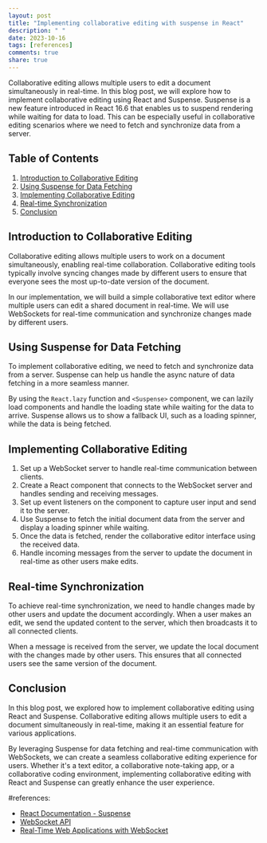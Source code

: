 ```yaml
---
layout: post
title: "Implementing collaborative editing with suspense in React"
description: " "
date: 2023-10-16
tags: [references]
comments: true
share: true
---
```


Collaborative editing allows multiple users to edit a document simultaneously in real-time. In this blog post, we will explore how to implement collaborative editing using React and Suspense. Suspense is a new feature introduced in React 16.6 that enables us to suspend rendering while waiting for data to load. This can be especially useful in collaborative editing scenarios where we need to fetch and synchronize data from a server.

## Table of Contents
1. [Introduction to Collaborative Editing](#introduction-to-collaborative-editing)
2. [Using Suspense for Data Fetching](#using-suspense-for-data-fetching)
3. [Implementing Collaborative Editing](#implementing-collaborative-editing)
4. [Real-time Synchronization](#real-time-synchronization)
5. [Conclusion](#conclusion)

## Introduction to Collaborative Editing

Collaborative editing allows multiple users to work on a document simultaneously, enabling real-time collaboration. Collaborative editing tools typically involve syncing changes made by different users to ensure that everyone sees the most up-to-date version of the document.

In our implementation, we will build a simple collaborative text editor where multiple users can edit a shared document in real-time. We will use WebSockets for real-time communication and synchronize changes made by different users.

## Using Suspense for Data Fetching

To implement collaborative editing, we need to fetch and synchronize data from a server. Suspense can help us handle the async nature of data fetching in a more seamless manner.

By using the `React.lazy` function and `<Suspense>` component, we can lazily load components and handle the loading state while waiting for the data to arrive. Suspense allows us to show a fallback UI, such as a loading spinner, while the data is being fetched.

## Implementing Collaborative Editing

1. Set up a WebSocket server to handle real-time communication between clients.
2. Create a React component that connects to the WebSocket server and handles sending and receiving messages.
3. Set up event listeners on the component to capture user input and send it to the server.
4. Use Suspense to fetch the initial document data from the server and display a loading spinner while waiting.
5. Once the data is fetched, render the collaborative editor interface using the received data.
6. Handle incoming messages from the server to update the document in real-time as other users make edits.

## Real-time Synchronization

To achieve real-time synchronization, we need to handle changes made by other users and update the document accordingly. When a user makes an edit, we send the updated content to the server, which then broadcasts it to all connected clients.

When a message is received from the server, we update the local document with the changes made by other users. This ensures that all connected users see the same version of the document.

## Conclusion

In this blog post, we explored how to implement collaborative editing using React and Suspense. Collaborative editing allows multiple users to edit a document simultaneously in real-time, making it an essential feature for various applications.

By leveraging Suspense for data fetching and real-time communication with WebSockets, we can create a seamless collaborative editing experience for users. Whether it's a text editor, a collaborative note-taking app, or a collaborative coding environment, implementing collaborative editing with React and Suspense can greatly enhance the user experience.

#references: 
- [React Documentation - Suspense](https://reactjs.org/docs/concurrent-mode-suspense.html)
- [WebSocket API](https://developer.mozilla.org/en-US/docs/Web/API/WebSockets_API)
- [Real-Time Web Applications with WebSocket](https://www.html5rocks.com/en/tutorials/websockets/basics/)